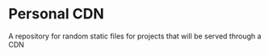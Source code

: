 # Personal CDN
 A repository for random static files for projects that will be served through a CDN

